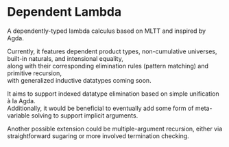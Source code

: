 # Dependent Lambda

A dependently-typed lambda calculus based on MLTT and inspired by Agda.  

Currently, it features dependent product types, non-cumulative universes, built-in naturals, and intensional equality,  
along with their corresponding elimination rules (pattern matching) and primitive recursion,  
with generalized inductive datatypes coming soon.  

It aims to support indexed datatype elimination based on simple unification à la Agda.  
Additionally, it would be beneficial to eventually add some form of meta-variable solving to support implicit arguments.  

Another possible extension could be multiple-argument recursion, either via straightforward sugaring or more involved termination checking.
